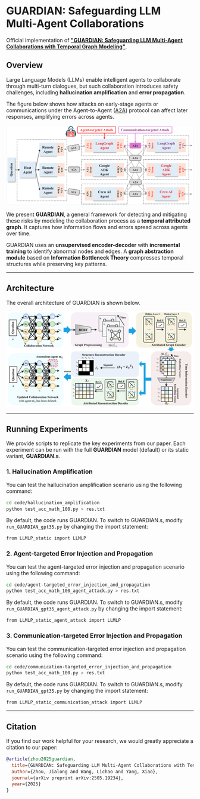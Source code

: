 # GUARDIAN: Safeguarding LLM Multi-Agent Collaborations

Official implementation of **["GUARDIAN: Safeguarding LLM Multi-Agent Collaborations with Temporal Graph Modeling"](https://arxiv.org/abs/2505.19234)**.

## Overview

Large Language Models (LLMs) enable intelligent agents to collaborate through multi-turn dialogues, but such collaboration introduces safety challenges, including **hallucination amplification** and **error propagation**.

The figure below shows how attacks on early-stage agents or communications under the Agent-to-Agent ([A2A](https://github.com/a2aproject/A2A.git)) protocol can affect later responses, amplifying errors across agents.

![Examples of safety issues](./figures/demo_a2a.png)

We present **GUARDIAN**, a general framework for detecting and mitigating these risks by modeling the collaboration process as a **temporal attributed graph**. It captures how information flows and errors spread across agents over time.

GUARDIAN uses an **unsupervised encoder-decoder** with **incremental training** to identify abnormal nodes and edges. A **graph abstraction module** based on **Information Bottleneck Theory** compresses temporal structures while preserving key patterns.

---

## Architecture

The overall architecture of GUARDIAN is shown below.

![GUARDIAN Architecture](./figures/framework.png)

---

## Running Experiments

We provide scripts to replicate the key experiments from our paper. Each experiment can be run with the full **GUARDIAN** model (default) or its static variant, **GUARDIAN.s**.

### 1. Hallucination Amplification

You can test the hallucination amplification scenario using the following command:

```bash
cd code/hallucination_amplification
python test_acc_math_100.py > res.txt
```

By default, the code runs GUARDIAN. To switch to GUARDIAN.s, modify `run_GUARDIAN_gpt35.py` by changing the import statement:

```bash
from LLMLP_static import LLMLP
```

### 2. Agent-targeted Error Injection and Propagation

You can test the agent-targeted error injection and propagation scenario using the following command:

```bash
cd code/agent-targeted_error_injection_and_propagation
python test_acc_math_100_agent_attack.py > res.txt
```

By default, the code runs GUARDIAN. To switch to GUARDIAN.s, modify `run_GUARDIAN_gpt35_agent_attack.py` by changing the import statement:

```bash
from LLMLP_static_agent_attack import LLMLP
```

### 3. Communication-targeted Error Injection and Propagation

You can test the communication-targeted error injection and propagation scenario using the following command:

```bash
cd code/communication-targeted_error_injection_and_propagation
python test_acc_math_100.py > res.txt
```

By default, the code runs GUARDIAN. To switch to GUARDIAN.s, modify `run_GUARDIAN_gpt35.py` by changing the import statement:

```bash
from LLMLP_static_communication_attack import LLMLP
```

---

## Citation

If you find our work helpful for your research, we would greatly appreciate a citation to our paper:

```bibtex
@article{zhou2025guardian,
  title={GUARDIAN: Safeguarding LLM Multi-Agent Collaborations with Temporal Graph Modeling},
  author={Zhou, Jialong and Wang, Lichao and Yang, Xiao},
  journal={arXiv preprint arXiv:2505.19234},
  year={2025}
}
```
